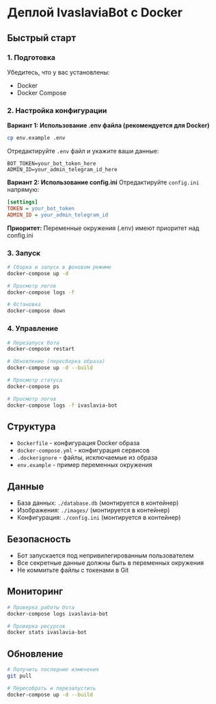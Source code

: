 # Деплой IvaslaviaBot с Docker

## Быстрый старт

### 1. Подготовка

Убедитесь, что у вас установлены:
- Docker
- Docker Compose

### 2. Настройка конфигурации

**Вариант 1: Использование .env файла (рекомендуется для Docker)**
```bash
cp env.example .env
```

Отредактируйте `.env` файл и укажите ваши данные:
```
BOT_TOKEN=your_bot_token_here
ADMIN_ID=your_admin_telegram_id_here
```

**Вариант 2: Использование config.ini**
Отредактируйте `config.ini` напрямую:
```ini
[settings]
TOKEN = your_bot_token
ADMIN_ID = your_admin_telegram_id
```

**Приоритет:** Переменные окружения (.env) имеют приоритет над config.ini

### 3. Запуск

```bash
# Сборка и запуск в фоновом режиме
docker-compose up -d

# Просмотр логов
docker-compose logs -f

# Остановка
docker-compose down
```

### 4. Управление

```bash
# Перезапуск бота
docker-compose restart

# Обновление (пересборка образа)
docker-compose up -d --build

# Просмотр статуса
docker-compose ps

# Просмотр логов
docker-compose logs -f ivaslavia-bot
```

## Структура

- `Dockerfile` - конфигурация Docker образа
- `docker-compose.yml` - конфигурация сервисов
- `.dockerignore` - файлы, исключаемые из образа
- `env.example` - пример переменных окружения

## Данные

- База данных: `./database.db` (монтируется в контейнер)
- Изображения: `./images/` (монтируется в контейнер)
- Конфигурация: `./config.ini` (монтируется в контейнер)

## Безопасность

- Бот запускается под непривилегированным пользователем
- Все секретные данные должны быть в переменных окружения
- Не коммитьте файлы с токенами в Git

## Мониторинг

```bash
# Проверка работы бота
docker-compose logs ivaslavia-bot

# Проверка ресурсов
docker stats ivaslavia-bot
```

## Обновление

```bash
# Получить последние изменения
git pull

# Пересобрать и перезапустить
docker-compose up -d --build
```
